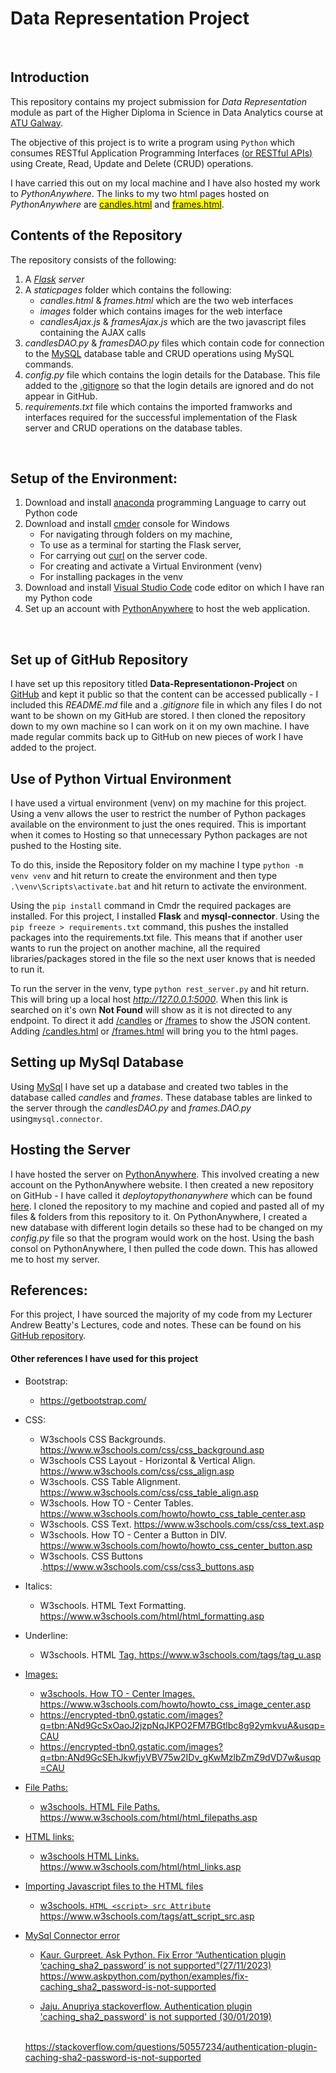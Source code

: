 # Data Representation Project
</br>

## Introduction

This repository contains my project submission for *Data Representation* module as part of the Higher Diploma in Science in Data Analytics course at [ATU Galway](https://www.atu.ie/about-atu/campus-locations/atu-galway-city). 

The objective of this project is to write a program using ``Python`` which consumes RESTful Application Programming Interfaces [(or RESTful APIs)](https://www.ibm.com/topics/rest-apis) using Create, Read, Update and Delete (CRUD) operations.

I have carried this out on my local machine and I have also hosted my work to *PythonAnywhere*. The links to my two html pages hosted on *PythonAnywhere* are <mark>[candles.html](https://orlacorry1.pythonanywhere.com/candles.html)</mark> and <mark>[frames.html](https://orlacorry1.pythonanywhere.com/frames.html)</mark>. 
</br>

## Contents of the Repository

The repository consists of the following:
1. A *[Flask](https://flask.palletsprojects.com/en/3.0.x/) server*
2. A *staticpages* folder which contains the following:
    - *candles.html* & *frames.html* which are the two web interfaces
    - *images* folder which contains images for the web interface 
    - *candlesAjax.js* & *framesAjax.js* which are the two javascript files containing the AJAX calls
3. *candlesDAO.py* & *framesDAO.py* files which contain code for connection to the [MySQL](https://dev.mysql.com/) database table and CRUD operations using MySQL commands.
4. *config.py* file which contains the login details for the Database. This file added to the [.gitignore](https://docs.github.com/en/get-started/getting-started-with-git/ignoring-files) so that the login details are ignored and do not appear in GitHub.
5. *requirements.txt* file which contains the imported framworks and interfaces required for the successful implementation of the Flask server and CRUD operations on the database tables.
</br>

## Setup of the Environment:

1. Download and install [anaconda](https://www.anaconda.com/download) programming Language to carry out Python code 
2. Download and install [cmder](https://cmder.app/) console for Windows
    - For navigating through folders on my machine, 
    - To use as a terminal for starting the Flask server, 
    - For carrying out [curl](https://curl.se/) on the server code.
    - For creating and activate a Virtual Environment (venv)
    - For installing packages in the venv
3. Download and install [Visual Studio Code](https://code.visualstudio.com/download) code editor on which I have ran my Python code
4. Set up an account with [PythonAnywhere](www.pythonanywhere.com) to host the web application.
</br>

## Set up of GitHub Repository

I have set up this repository titled **Data-Representationon-Project** on [GitHub](https://github.com/) and kept it public so that the content can be accessed publically - I included this *README.md* file and a *.gitignore* file in which any files I do not want to be shown on my GitHub are stored. I then cloned the repository down to my own machine so I can work on it on my own machine. I have made regular commits back up to GitHub on new pieces of work I have added to the project.
</br>

## Use of Python Virtual Environment 

I have used a virtual environment (venv) on my machine for this project. Using a venv allows the user to restrict the number of Python packages available on the environment to just the ones required. This is important when it comes to Hosting so that unnecessary Python packages are not pushed to the Hosting site.

To do this, inside the Repository folder on my machine I type ``python -m venv venv`` and hit return to create the environment and then type ``.\venv\Scripts\activate.bat`` and hit return to activate the environment.

Using the ``pip install`` command in Cmdr the required packages are installed. For this project, I installed **Flask** and **mysql-connector**. Using the ``pip freeze > requirements.txt`` command, this pushes the installed packages into the requirements.txt file. This means that if another user wants to run the project on another machine, all the required libraries/packages stored in the file so the next user knows that is needed to run it.

To run the server in the venv, type ``python rest_server.py`` and hit return. This will bring up a local host *http://127.0.0.1:5000*. When this link is searched on it's own **Not Found** will show as it is not directed to any endpoint. To direct it add [/candles](http://127.0.0.1:5000/candles) or [/frames](http://127.0.0.1:5000/frames) to show the JSON content. Adding [/candles.html](http://127.0.0.1:5000/candles.html) or [/frames.html](http://127.0.0.1:5000/frames.html) will bring you to the html pages.
</br>

## Setting up MySql Database

Using [MySql](https://www.mysql.com/) I have set up a database and created two tables in the database called *candles* and *frames*. These database tables are linked to the server through the *candlesDAO.py* and *frames.DAO.py* using``mysql.connector``.
</br>

## Hosting the Server

I have hosted the server on [PythonAnywhere](www.pythonanywhere.com). This involved creating a new account on the PythonAnywhere website. I then created a new repository on GitHub - I have called it *deploytopythonanywhere* which can be found [here](https://github.com/OCorry/deploytopythonanywhere). I cloned the repository to my machine and copied and pasted all of my files & folders from this repository to it. On PythonAnywhere, I created a new database with different login details so these had to be changed on my *config.py* file so that the program would work on the host. Using the bash consol on PythonAnywhere, I then pulled the code down. This has allowed me to host my server. 
</br>

## References:
For this project, I have sourced the majority of my code from my Lecturer Andrew Beatty's Lectures, code and notes. These can be found on his [GitHub repository](https://github.com/andrewbeattycourseware/datarepresentation/tree/main).
</br>

#### Other references I have used for this project 

* Bootstrap:
    * https://getbootstrap.com/

* CSS:
    * W3schools CSS Backgrounds. https://www.w3schools.com/css/css_background.asp
    * W3schools CSS Layout - Horizontal & Vertical Align. https://www.w3schools.com/css/css_align.asp 
    * W3schools. CSS Table Alignment. https://www.w3schools.com/css/css_table_align.asp
    * W3schools. How TO - Center Tables. https://www.w3schools.com/howto/howto_css_table_center.asp
    * W3schools. CSS Text. https://www.w3schools.com/css/css_text.asp 
    * W3schools. How TO - Center a Button in DIV. https://www.w3schools.com/howto/howto_css_center_button.asp 
    * W3schools. CSS Buttons .https://www.w3schools.com/css/css3_buttons.asp 


* Italics: 
    * W3schools. HTML Text Formatting. https://www.w3schools.com/html/html_formatting.asp 


* Underline: 
    * W3schools. HTML <u> Tag. https://www.w3schools.com/tags/tag_u.asp 


* Images:
   * w3schools. How TO - Center Images. https://www.w3schools.com/howto/howto_css_image_center.asp 
   * https://encrypted-tbn0.gstatic.com/images?q=tbn:ANd9GcSxOaoJ2jzpNqJKPO2FM7BGtlbc8g92ymkvuA&usqp=CAU
   * https://encrypted-tbn0.gstatic.com/images?q=tbn:ANd9GcSEhJkwfjyVBV75w2IDv_gKwMzlbZmZ9dVD7w&usqp=CAU

* File Paths:
    * w3schools. HTML File Paths. https://www.w3schools.com/html/html_filepaths.asp

* HTML links:
    * w3schools HTML Links. https://www.w3schools.com/html/html_links.asp

* Importing Javascript files to the HTML files 
    * w3schools. ``HTML <script> src Attribute`` https://www.w3schools.com/tags/att_script_src.asp

* MySql Connector error
    * Kaur. Gurpreet. Ask Python. Fix Error “Authentication plugin ‘caching_sha2_password’ is not supported”(27/11/2023) </br> 
    https://www.askpython.com/python/examples/fix-caching_sha2_password-is-not-supported
    

    * Jaju. Anupriya stackoverflow. Authentication plugin 'caching_sha2_password' is not supported (30/01/2019) 
    </br>
    https://stackoverflow.com/questions/50557234/authentication-plugin-caching-sha2-password-is-not-supported

